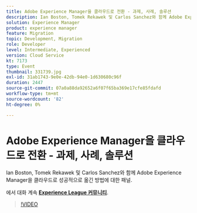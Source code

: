 ```yaml
---
title: Adobe Experience Manager을 클라우드로 전환 - 과제, 사례, 솔루션
description: Ian Boston, Tomek Rekawek 및 Carlos Sanchez와 함께 Adobe Experience Manager을 클라우드로 성공적으로 옮긴 방법에 대한 패널. 이 세션은 Adobe Developers Live 컨텐츠 이벤트의 일부로 전달되었습니다.
solution: Experience Manager
product: experience manager
feature: Migration
topic: Development, Migration
role: Developer
level: Intermediate, Experienced
version: Cloud Service
kt: 7173
type: Event
thumbnail: 331739.jpg
exl-id: 31ab1743-9e0e-42db-94e0-1d630680c96f
duration: 2447
source-git-commit: 07a0a88da92652a6f07f65ba369e17cfe85fdafd
workflow-type: tm+mt
source-wordcount: '82'
ht-degree: 0%

---
```


# Adobe Experience Manager을 클라우드로 전환 - 과제, 사례, 솔루션

Ian Boston, Tomek Rekawek 및 Carlos Sanchez와 함께 Adobe Experience Manager을 클라우드로 성공적으로 옮긴 방법에 대한 패널.

에서 대화 계속 **[Experience League 커뮤니티](https://adobe.ly/36Yd3v6)**.

>[!VIDEO](https://video.tv.adobe.com/v/331739/?quality=12&learn=on&hidetitle=true)
